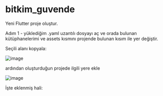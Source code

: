# bitkim_guvende

Yeni Flutter proje oluştur.

Adım 1 - yüklediğim .yaml uzantılı dosyayı aç ve orada bulunan kütüphanelerimi ve assets kısmını projende bulunan kısım ile yer değiştir.

Seçili alanı kopyala:

![image](https://github.com/AstroBesat-SoftW/bitkim_guvende/assets/128177174/20b5b0b8-9a3e-46ee-8acb-6ae916eb4007)

ardından oluşturduğun projede ilgili yere ekle

![image](https://github.com/AstroBesat-SoftW/bitkim_guvende/assets/128177174/88093eab-7ef5-48e7-9966-29446385d6b4)


İşte eklenmiş hali:

